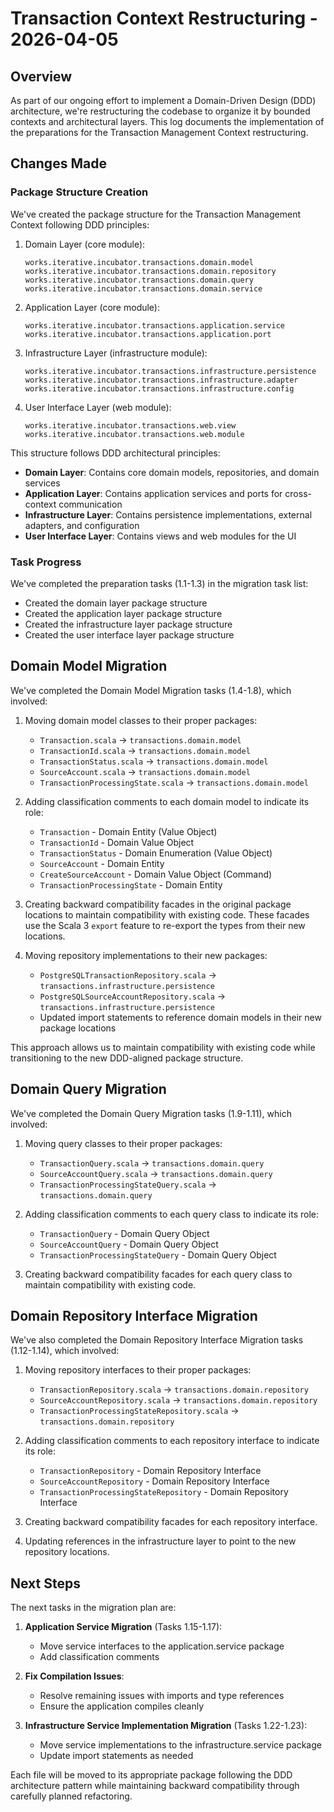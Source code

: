 # Transaction Context Restructuring - 2026-04-05

## Overview

As part of our ongoing effort to implement a Domain-Driven Design (DDD) architecture, we're restructuring the codebase to organize it by bounded contexts and architectural layers. This log documents the implementation of the preparations for the Transaction Management Context restructuring.

## Changes Made

### Package Structure Creation

We've created the package structure for the Transaction Management Context following DDD principles:

1. Domain Layer (core module):
   ```
   works.iterative.incubator.transactions.domain.model
   works.iterative.incubator.transactions.domain.repository
   works.iterative.incubator.transactions.domain.query
   works.iterative.incubator.transactions.domain.service
   ```

2. Application Layer (core module):
   ```
   works.iterative.incubator.transactions.application.service
   works.iterative.incubator.transactions.application.port
   ```

3. Infrastructure Layer (infrastructure module):
   ```
   works.iterative.incubator.transactions.infrastructure.persistence
   works.iterative.incubator.transactions.infrastructure.adapter
   works.iterative.incubator.transactions.infrastructure.config
   ```

4. User Interface Layer (web module):
   ```
   works.iterative.incubator.transactions.web.view
   works.iterative.incubator.transactions.web.module
   ```

This structure follows DDD architectural principles:
- **Domain Layer**: Contains core domain models, repositories, and domain services
- **Application Layer**: Contains application services and ports for cross-context communication
- **Infrastructure Layer**: Contains persistence implementations, external adapters, and configuration
- **User Interface Layer**: Contains views and web modules for the UI

### Task Progress

We've completed the preparation tasks (1.1-1.3) in the migration task list:
- Created the domain layer package structure
- Created the application layer package structure
- Created the infrastructure layer package structure
- Created the user interface layer package structure

## Domain Model Migration

We've completed the Domain Model Migration tasks (1.4-1.8), which involved:

1. Moving domain model classes to their proper packages:
   - `Transaction.scala` → `transactions.domain.model`
   - `TransactionId.scala` → `transactions.domain.model`
   - `TransactionStatus.scala` → `transactions.domain.model`
   - `SourceAccount.scala` → `transactions.domain.model`
   - `TransactionProcessingState.scala` → `transactions.domain.model`

2. Adding classification comments to each domain model to indicate its role:
   - `Transaction` - Domain Entity (Value Object)
   - `TransactionId` - Domain Value Object
   - `TransactionStatus` - Domain Enumeration (Value Object)
   - `SourceAccount` - Domain Entity
   - `CreateSourceAccount` - Domain Value Object (Command)
   - `TransactionProcessingState` - Domain Entity

3. Creating backward compatibility facades in the original package locations to maintain compatibility with existing code. These facades use the Scala 3 `export` feature to re-export the types from their new locations.

4. Moving repository implementations to their new packages:
   - `PostgreSQLTransactionRepository.scala` → `transactions.infrastructure.persistence`
   - `PostgreSQLSourceAccountRepository.scala` → `transactions.infrastructure.persistence`
   - Updated import statements to reference domain models in their new package locations

This approach allows us to maintain compatibility with existing code while transitioning to the new DDD-aligned package structure.

## Domain Query Migration

We've completed the Domain Query Migration tasks (1.9-1.11), which involved:

1. Moving query classes to their proper packages:
   - `TransactionQuery.scala` → `transactions.domain.query`
   - `SourceAccountQuery.scala` → `transactions.domain.query`
   - `TransactionProcessingStateQuery.scala` → `transactions.domain.query`

2. Adding classification comments to each query class to indicate its role:
   - `TransactionQuery` - Domain Query Object
   - `SourceAccountQuery` - Domain Query Object
   - `TransactionProcessingStateQuery` - Domain Query Object

3. Creating backward compatibility facades for each query class to maintain compatibility with existing code.

## Domain Repository Interface Migration

We've also completed the Domain Repository Interface Migration tasks (1.12-1.14), which involved:

1. Moving repository interfaces to their proper packages:
   - `TransactionRepository.scala` → `transactions.domain.repository`
   - `SourceAccountRepository.scala` → `transactions.domain.repository`
   - `TransactionProcessingStateRepository.scala` → `transactions.domain.repository`

2. Adding classification comments to each repository interface to indicate its role:
   - `TransactionRepository` - Domain Repository Interface
   - `SourceAccountRepository` - Domain Repository Interface
   - `TransactionProcessingStateRepository` - Domain Repository Interface

3. Creating backward compatibility facades for each repository interface.

4. Updating references in the infrastructure layer to point to the new repository locations.

## Next Steps

The next tasks in the migration plan are:

1. **Application Service Migration** (Tasks 1.15-1.17):
   - Move service interfaces to the application.service package
   - Add classification comments

2. **Fix Compilation Issues**:
   - Resolve remaining issues with imports and type references
   - Ensure the application compiles cleanly

3. **Infrastructure Service Implementation Migration** (Tasks 1.22-1.23):
   - Move service implementations to the infrastructure.service package
   - Update import statements as needed

Each file will be moved to its appropriate package following the DDD architecture pattern while maintaining backward compatibility through carefully planned refactoring.